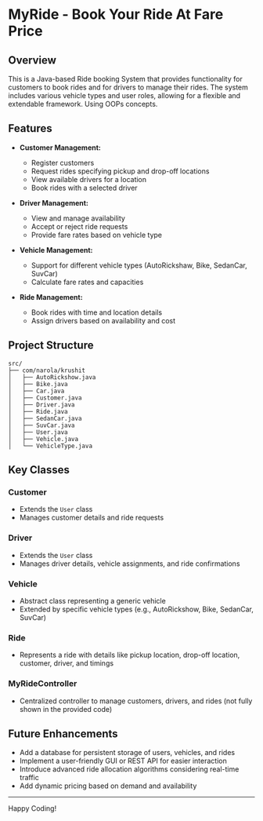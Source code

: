 # MyRide - Book Your Ride At Fare Price

## Overview

This is a Java-based Ride booking System that provides functionality for customers to book rides and for drivers to manage their rides. The system includes various vehicle types and user roles, allowing for a flexible and extendable framework. Using OOPs concepts.

## Features

- **Customer Management:**

  - Register customers
  - Request rides specifying pickup and drop-off locations
  - View available drivers for a location
  - Book rides with a selected driver

- **Driver Management:**

  - View and manage availability
  - Accept or reject ride requests
  - Provide fare rates based on vehicle type

- **Vehicle Management:**

  - Support for different vehicle types (AutoRickshaw, Bike, SedanCar, SuvCar)
  - Calculate fare rates and capacities

- **Ride Management:**

  - Book rides with time and location details
  - Assign drivers based on availability and cost

## Project Structure

```plaintext
src/
├── com/narola/krushit
│   ├── AutoRickshow.java
│   ├── Bike.java
│   ├── Car.java
│   ├── Customer.java
│   ├── Driver.java
│   ├── Ride.java
│   ├── SedanCar.java
│   ├── SuvCar.java
│   ├── User.java
│   ├── Vehicle.java
│   └── VehicleType.java
```

## Key Classes

### Customer

- Extends the `User` class
- Manages customer details and ride requests

### Driver

- Extends the `User` class
- Manages driver details, vehicle assignments, and ride confirmations

### Vehicle

- Abstract class representing a generic vehicle
- Extended by specific vehicle types (e.g., AutoRickshow, Bike, SedanCar, SuvCar)

### Ride

- Represents a ride with details like pickup location, drop-off location, customer, driver, and timings

### MyRideController

- Centralized controller to manage customers, drivers, and rides (not fully shown in the provided code)

## Future Enhancements

- Add a database for persistent storage of users, vehicles, and rides
- Implement a user-friendly GUI or REST API for easier interaction
- Introduce advanced ride allocation algorithms considering real-time traffic
- Add dynamic pricing based on demand and availability

---

Happy Coding!

